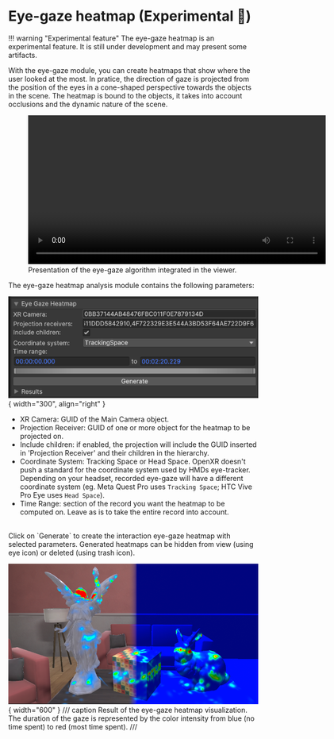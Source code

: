 # Eye-gaze heatmap (Experimental 🧪)

!!! warning "Experimental feature"
    The eye-gaze heatmap is an experimental feature. It is still under development and may present some artifacts.


With the eye-gaze module, you can create heatmaps that show where the user looked at the most. In pratice, the direction of gaze is projected from the position of the eyes in a cone-shaped perspective towards the objects in the scene. The heatmap is bound to the objects, it takes into account occlusions and the dynamic nature of the scene.

<figure>
    <video width="600" controls autoplay loop>
        <source src="../assets/eye_gaze_heatmap_generation.mp4" type="video/mp4">
        Your browser does not support the video tag.
    </video>
    <figcaption>Presentation of the eye-gaze algorithm integrated in the viewer.</figcaption>
</figure>

The eye-gaze heatmap analysis module contains the following parameters:

![Eye-gaze heatmap module](assets/eye_gaze_heatmap_module.png){ width="300", align="right" }

* XR Camera: GUID of the Main Camera object.
* Projection Receiver: GUID of one or more object for the heatmap to be projected on.
* Include children: if enabled, the projection will include the GUID inserted in 'Projection Receiver' and their children in the hierarchy.
* Coordinate System: Tracking Space or Head Space. OpenXR doesn't push a standard for the coordinate system used by HMDs eye-tracker. Depending on your headset, recorded eye-gaze will have a different coordinate system (eg. Meta Quest Pro uses `Tracking Space`; HTC Vive Pro Eye uses `Head Space`).
* Time Range: section of the record you want the heatmap to be computed on. Leave as is to take the entire record into account.

<br>
Click on `Generate` to create the interaction eye-gaze heatmap with selected parameters. Generated heatmaps can be hidden from view (using eye icon) or deleted (using trash icon).

![Eye-gaze heatmap result](assets/eye_gaze_heatmap_result.png){ width="600" }
/// caption
Result of the eye-gaze heatmap visualization. The duration of the gaze is represented by the color intensity from blue (no time spent) to red (most time spent).
///